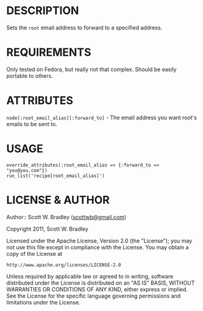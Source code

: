 DESCRIPTION
============

Sets the `root` email address to forward to a specified address.

REQUIREMENTS
============

Only tested on Fedora, but really not that complex. Should be easily portable to others.

ATTRIBUTES
==========

`node[:root_email_alias][:forward_to]` - The email address you want root's emails to be sent to.

USAGE
=====

    override_attributes(:root_email_alias => {:forward_to => "you@you.com"})
    run_list('recipe[root_email_alias]')

LICENSE & AUTHOR
================

Author:: Scott W. Bradley (scottwb@gmail.com)

Copyright 2011, Scott W. Bradley

Licensed under the Apache License, Version 2.0 (the "License");
you may not use this file except in compliance with the License.
You may obtain a copy of the License at

    http://www.apache.org/licenses/LICENSE-2.0

Unless required by applicable law or agreed to in writing, software
distributed under the License is distributed on an "AS IS" BASIS,
WITHOUT WARRANTIES OR CONDITIONS OF ANY KIND, either express or implied.
See the License for the specific language governing permissions and
limitations under the License.

